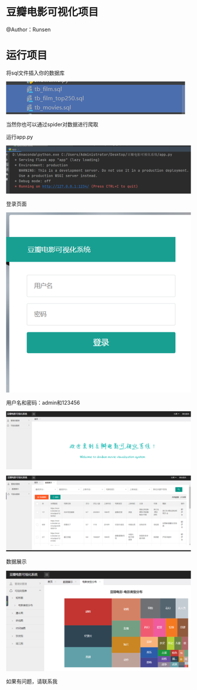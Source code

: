 # 豆瓣电影可视化项目

@Author：Runsen

# 运行项目

将sql文件插入你的数据库

![](images/1.jpg)

当然你也可以通过spider对数据进行爬取

运行app.py

![](images/2.jpg)

登录页面

![](images/3.jpg)

用户名和密码：admin和123456

![](images/4.jpg)

![](images/5.jpg)

数据展示

![](images/6.jpg)

如果有问题，请联系我